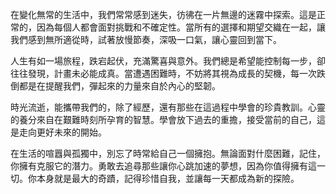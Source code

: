 在變化無常的生活中，我們常常感到迷失，彷彿在一片無邊的迷霧中探索。這是正常的，因為每個人都會面對挑戰和不確定性。當所有的選擇和期望交織在一起，讓我們感到無所適從時，試著放慢節奏，深吸一口氣，讓心靈回到當下。

人生有如一場旅程，跌宕起伏，充滿驚喜與意外。我們總是希望能控制每一步，卻往往發現，計畫未必能成真。當遭遇困難時，不妨將其視為成長的契機，每一次跌倒都是在提醒我們，彈起來的力量來自於內心的堅韌。

時光流逝，能攜帶我們的，除了經歷，還有那些在這過程中學會的珍貴教訓。心靈的養分來自在艱難時刻所孕育的智慧。學會放下過去的重擔，接受當前的自己，這是走向更好未來的開始。

在生活的喧囂與孤獨中，別忘了時常給自己一個擁抱。無論面對什麼困難，記住，你擁有克服它的潛力。勇敢去追尋那些讓你心跳加速的夢想，因為你值得擁有這一切。你本身就是最大的奇蹟，記得珍惜自我，並讓每一天都成為新的探險。